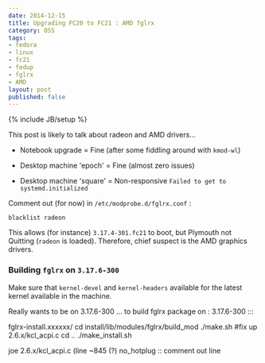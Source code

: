 ```yaml
---
date: 2014-12-15
title: Upgrading FC20 to FC21 : AMD fglrx
category: OSS
tags:
- fedora
- linux
- fc21
- fedup
- fglrx
- AMD
layout: post
published: false
---
```

{% include JB/setup %}

This post is likely to talk about radeon and AMD drivers...

  * Notebook upgrade = Fine (after some fiddling around with ```kmod-wl```)
  * Desktop machine 'epoch' = Fine (almost zero issues)
  
  * Desktop machine 'square' = Non-responsive ```Failed to get to systemd.initialized```
  
Comment out (for now) in ```/etc/modprobe.d/fglrx.conf``` :
```
blacklist radeon
```

This allows (for instance) ```3.17.4-301.fc21``` to boot, 
but Plymouth not Quitting (```radeon``` is loaded).  Therefore, chief 
suspect is the AMD graphics drivers.

### Building ```fglrx``` on ```3.17.6-300```

Make sure that ```kernel-devel``` and ```kernel-headers``` available for the latest
kernel available in the machine. 

Really wants to be on 3.17.6-300 ... to build fglrx package
on : 3.17.6-300 :::

fglrx-install.xxxxxx/
cd install/lib/modules/fglrx/build_mod
./make.sh
#fix up 2.6.x/kcl_acpi.c
cd ..
./make_install.sh


joe 2.6.x/kcl_acpi.c  (line ~845 (?)
no_hotplug :: comment out line

